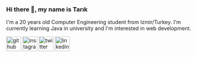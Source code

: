 ### Hi there 👋, my name is Tarık


I'm a 20 years old Computer Engineering student from Izmir/Turkey.
I'm currently learning Java in university and I'm interested in web development.

[<img src='https://cdn.jsdelivr.net/npm/simple-icons@3.0.1/icons/github.svg' alt='github' height='40'>](https://github.com/tarikuygul) 
[<img src='https://cdn.jsdelivr.net/npm/simple-icons@3.0.1/icons/instagram.svg' alt='instagram' height='40'>](https://www.instagram.com/tarikuygul/)
[<img src='https://cdn.jsdelivr.net/npm/simple-icons@3.0.1/icons/twitter.svg' alt='twitter' height='40'>](https://twitter.com/tarikuygul)
[<img src='https://cdn.jsdelivr.net/npm/simple-icons@3.0.1/icons/linkedin.svg' alt='linkedin' height='40'>](https://www.linkedin.com/in/tarık-taner-uygül-72b0b21ba/)
